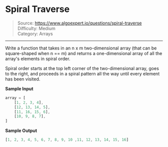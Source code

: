 # Spiral Traverse
> Source: https://www.algoexpert.io/questions/spiral-traverse  
> Difficulty: Medium  
> Category: Arrays
---

Write a function that takes in an n x m two-dimensional array (that can be 
square-shaped when n == m) and returns a one-dimensional array of all the 
array's elements in spiral order.

Spiral order starts at the top left corner of the two-dimensional array, goes
to the right, and proceeds in a spiral pattern all the way until every element
has been visited.

**Sample Input**
```javascript
array = [
    [1, 2, 3, 4],
    [12, 13, 14, 5],
    [11, 16, 15, 6],
    [10, 9, 8, 7],
]
```

**Sample Output**
```javascript
[1, 2, 3, 4, 5, 6, 7, 8, 9, 10 ,11, 12, 13, 14, 15, 16]
```
